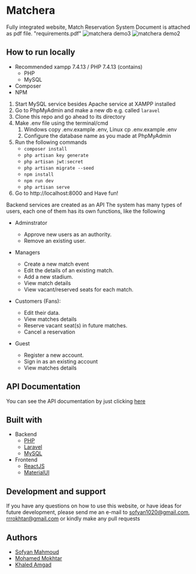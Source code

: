 Matchera
=============
Fully integrated website, Match Reservation System
Document is attached as pdf file. "requirements.pdf"
![matchera demo3](https://user-images.githubusercontent.com/39674365/159631955-57ecaa46-3634-4578-9c85-999a273b849d.gif)
![matchera demo2](https://user-images.githubusercontent.com/39674365/159631894-4db6b521-b989-4b23-8fbd-3c75efae71af.gif)

## How to run locally 
- Recommended xampp 7.4.13 / PHP 7.4.13 (contains)
    - PHP
    - MySQL
- Composer
- NPM

1. Start MySQL service besides Apache service at XAMPP installed
2. Go to PhpMyAdmin and make a new db e.g. called `laravel`
3. Clone this repo and go ahead to its directory
4. Make .env file using the terminal/cmd
    1. Windows copy .env.example .env, Linux cp .env.example .env
    2. Configure the database name as you made at PhpMyAdmin
5. Run the following commands
    - `composer install`
    - `php artisan key generate`
    - `php artisan jwt:secret`
    - `php artisan migrate --seed`
    - `npm install`
    - `npm run dev`
    - `php artisan serve`
6. Go to http://localhost:8000 and Have fun!

Backend services are created as an API 
The system has many types of users, each one of them has its own functions, like the following

* Adminstrator
    * Approve new users as an authority.
    * Remove an existing user.

* Managers
    * Create a new match event
    * Edit the details of an existing match.
    * Add a new stadium.
    * View match details
    * View vacant/reserved seats for each match.

* Customers (Fans):
    * Edit their data.
    * View matches details
    * Reserve vacant seat(s) in future matches.
    * Cancel a reservation

* Guest
    * Register a new account.
    * Sign in as an existing account
    * View matches details


## API Documentation
You can see the API documentation by just clicking [here](https://docs0.herokuapp.com/#introduction)

## Built with 
- Backend
    * [PHP]()
    * [Laravel]()
    * [MySQL]()
- Frontend
    * [ReactJS]()
    * [MaterialUI]()

## Development and support 
If you have any questions on how to use this website, or have ideas for future development, 
please send me an e-mail to sofyan1020@gmail.com, rrrokhtar@gmail.com or kindly make any pull requests


## Authors
* [Sofyan Mahmoud](https://github.com/sofyanmahmoud0000)
* [Mohamed Mokhtar]()
* [Khaled Amgad]()
